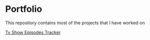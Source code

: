 # Portfolio
This repository contains most of the projects that I have worked on

[Tv Show Episodes Tracker](https://github.com/SnowyTheBear67/SQLSquirrelsProject)

